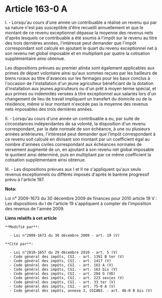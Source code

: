 # Article 163-0 A

I. - Lorsqu'au cours d'une année un contribuable a réalisé un revenu qui par sa nature n'est pas susceptible d'être recueilli
annuellement et que le montant de ce revenu exceptionnel dépasse la moyenne des revenus nets d'après lesquels ce contribuable
a été soumis à l'impôt sur le revenu au titre des trois dernières années, l'intéressé peut demander que l'impôt correspondant
soit calculé en ajoutant le quart du revenu exceptionnel net à son revenu net global imposable et en multipliant par quatre
la cotisation supplémentaire ainsi obtenue.

Les dispositions prévues au premier alinéa sont également applicables aux primes de départ volontaire ainsi qu'aux sommes
reçues par les bailleurs de biens ruraux au titre d'avances sur les fermages pour les baux conclus à l'occasion de
l'installation d'un jeune agriculteur bénéficiant de la dotation d'installation aux jeunes agriculteurs ou d'un prêt à moyen
terme spécial, et aux primes ou indemnités versées à titre exceptionnel aux salariés lors d'un changement de lieu de travail
impliquant un transfert du domicile ou de la résidence, même si leur montant n'excède pas la moyenne des revenus nets
imposables des trois dernières années.

II. - Lorsqu'au cours d'une année un contribuable a eu, par suite de circonstances indépendantes de sa volonté, la
disposition d'un revenu correspondant, par la date normale de son échéance, à une ou plusieurs années antérieures,
l'intéressé peut demander que l'impôt correspondant à ce revenu soit calculé en divisant son montant par un coefficient égal
au nombre d'années civiles correspondant aux échéances normales de versement augmenté de un, en ajoutant à son revenu net
global imposable le quotient ainsi déterminé, puis en multipliant par ce même coefficient la cotisation supplémentaire ainsi
obtenue. 

III. - Les dispositions prévues aux I et II ne s'appliquent qu'aux seuls revenus exceptionnels ou différés imposés d'après le
barème progressif prévu à l'article 197.

**Nota:**

Loi n° 2009-1673 du 30 décembre 2009 de finances pour 2010 article 19 V : Les dispositions du I de l'article 19 s'appliquent
à compter de l'imposition des revenus de l'année 2009.

**Liens relatifs à cet article**

	**Modifié par**:

	  - Loi n°2009-1673 du 30 décembre 2009 - art. 19 (V)

	**Cité par**:

	  - Loi n°2010-1657 du 29 décembre 2010 - art. 5 (V)
	  - Code général des impôts, CGI. - art. 1391 B ter (V)
	  - Code général des impôts, CGI. - art. 1417 (V)
	  - Code général des impôts, CGI. - art. 163 A (V)
	  - Code général des impôts, CGI. - art. 163 bis (V)
	  - Code général des impôts, CGI. - art. 204 G (VD)
	  - Code général des impôts, CGI. - art. 223 sexies (V)
	  - Code général des impôts, CGI. - art. 33 ter (V)
	  - Code général des impôts, CGI. - art. 75-0 A (V)
	  - Code général des impôts, annexe 3, CGIAN3. - art. 46-0 B bis (V)
